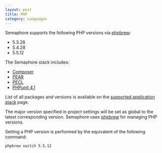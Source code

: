 ```yaml
---
layout: post
title: PHP
category: Languages
---
```


Semaphore supports the following PHP versions via [phpbrew](http://phpbrew.github.io/phpbrew/):

- 5.3.28
- 5.4.28
- 5.5.12

The Semaphore stack includes:

- [Composer](https://getcomposer.org/)
- [PEAR](http://pear.php.net/)
- [PECL](http://pecl.php.net/)
- [PHPunit 4.1](http://phpunit.de/)

List of all packages and versions is available on the [supported application stack](/docs/supported-stack.html) page.

The major version specified in project settings will be set as global to the latest corresponding version. Semaphore uses [phpbrew](http://phpbrew.github.io/phpbrew/) for managing PHP versions.

Setting a PHP version is performed by the equivalent of the following command:

    phpbrew switch 5.5.12
